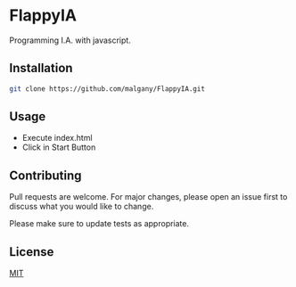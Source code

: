 # FlappyIA

Programming I.A. with javascript.

## Installation

```bash
git clone https://github.com/malgany/FlappyIA.git
```

## Usage

* Execute index.html
* Click in Start Button

## Contributing
Pull requests are welcome. For major changes, please open an issue first to discuss what you would like to change.

Please make sure to update tests as appropriate.

## License
[MIT](https://choosealicense.com/licenses/mit/)
